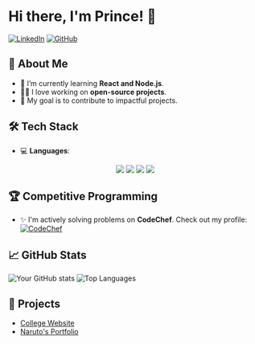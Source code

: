 # Hi there, I'm Prince! 👋

[![LinkedIn](https://img.shields.io/badge/-LinkedIn-blue?style=flat&logo=linkedin&logoColor=white)](https://linkedin.com/in/your-profile)
[![GitHub](https://img.shields.io/badge/-GitHub-black?style=flat&logo=github&logoColor=white)](https://github.com/Princet806)

## 🚀 About Me
- 🌱 I’m currently learning **React and Node.js**.
- 🧑‍💻 I love working on **open-source projects**.
- 🎯 My goal is to contribute to impactful projects.

## 🛠️ Tech Stack
- 💻 **Languages**:  
<p align="center">
  <img src="https://img.shields.io/badge/-Python-3776AB?logo=python&logoColor=white"/>
  <img src="https://img.shields.io/badge/-JavaScript-F7DF1E?logo=javascript&logoColor=black"/>
  <img src="https://img.shields.io/badge/-C-A8B9CC?logo=c&logoColor=black"/>
  <img src="https://img.shields.io/badge/-C++-00599C?logo=c%2B%2B&logoColor=white"/>
</p>

## 🏆 Competitive Programming
- ✨ I'm actively solving problems on **CodeChef**. Check out my profile:  
  [![CodeChef](https://img.shields.io/badge/-CodeChef-5B4636?logo=codechef&logoColor=white)](https://www.codechef.com/users/chefprince)

## 📈 GitHub Stats
![Your GitHub stats](https://github-readme-stats.vercel.app/api?username=Princekumar-git&show_icons=true&theme=radical)
![Top Languages](https://github-readme-stats.vercel.app/api/top-langs/?username=Princet806&layout=compact&theme=radical)

## 🌟 Projects
- [College Website](https://github.com/Princet806/project1)
- [Naruto's Portfolio](https://github.com/Princet806/project2)

